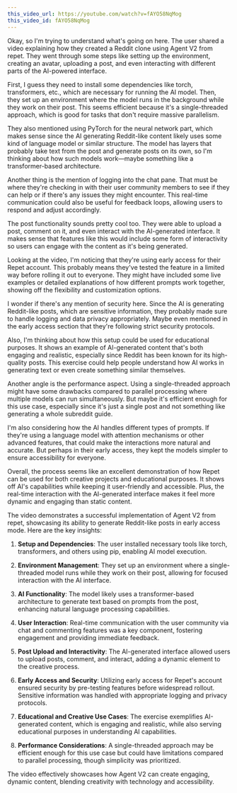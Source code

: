 ```yaml
---
this_video_url: https://youtube.com/watch?v=fAYO58NqMog
this_video_id: fAYO58NqMog
---
```

<think>
Okay, so I'm trying to understand what's going on here. The user shared a video explaining how they created a Reddit clone using Agent V2 from repet. They went through some steps like setting up the environment, creating an avatar, uploading a post, and even interacting with different parts of the AI-powered interface.

First, I guess they need to install some dependencies like torch, transformers, etc., which are necessary for running the AI model. Then, they set up an environment where the model runs in the background while they work on their post. This seems efficient because it's a single-threaded approach, which is good for tasks that don't require massive parallelism.

They also mentioned using PyTorch for the neural network part, which makes sense since the AI generating Reddit-like content likely uses some kind of language model or similar structure. The model has layers that probably take text from the post and generate posts on its own, so I'm thinking about how such models work—maybe something like a transformer-based architecture.

Another thing is the mention of logging into the chat pane. That must be where they're checking in with their user community members to see if they can help or if there's any issues they might encounter. This real-time communication could also be useful for feedback loops, allowing users to respond and adjust accordingly.

The post functionality sounds pretty cool too. They were able to upload a post, comment on it, and even interact with the AI-generated interface. It makes sense that features like this would include some form of interactivity so users can engage with the content as it's being generated.

Looking at the video, I'm noticing that they're using early access for their Repet account. This probably means they've tested the feature in a limited way before rolling it out to everyone. They might have included some live examples or detailed explanations of how different prompts work together, showing off the flexibility and customization options.

I wonder if there's any mention of security here. Since the AI is generating Reddit-like posts, which are sensitive information, they probably made sure to handle logging and data privacy appropriately. Maybe even mentioned in the early access section that they're following strict security protocols.

Also, I'm thinking about how this setup could be used for educational purposes. It shows an example of AI-generated content that's both engaging and realistic, especially since Reddit has been known for its high-quality posts. This exercise could help people understand how AI works in generating text or even create something similar themselves.

Another angle is the performance aspect. Using a single-threaded approach might have some drawbacks compared to parallel processing where multiple models can run simultaneously. But maybe it's efficient enough for this use case, especially since it's just a single post and not something like generating a whole subreddit guide.

I'm also considering how the AI handles different types of prompts. If they're using a language model with attention mechanisms or other advanced features, that could make the interactions more natural and accurate. But perhaps in their early access, they kept the models simpler to ensure accessibility for everyone.

Overall, the process seems like an excellent demonstration of how Repet can be used for both creative projects and educational purposes. It shows off AI's capabilities while keeping it user-friendly and accessible. Plus, the real-time interaction with the AI-generated interface makes it feel more dynamic and engaging than static content.
</think>

The video demonstrates a successful implementation of Agent V2 from repet, showcasing its ability to generate Reddit-like posts in early access mode. Here are the key insights:

1. **Setup and Dependencies**: The user installed necessary tools like torch, transformers, and others using pip, enabling AI model execution.

2. **Environment Management**: They set up an environment where a single-threaded model runs while they work on their post, allowing for focused interaction with the AI interface.

3. **AI Functionality**: The model likely uses a transformer-based architecture to generate text based on prompts from the post, enhancing natural language processing capabilities.

4. **User Interaction**: Real-time communication with the user community via chat and commenting features was a key component, fostering engagement and providing immediate feedback.

5. **Post Upload and Interactivity**: The AI-generated interface allowed users to upload posts, comment, and interact, adding a dynamic element to the creative process.

6. **Early Access and Security**: Utilizing early access for Repet's account ensured security by pre-testing features before widespread rollout. Sensitive information was handled with appropriate logging and privacy protocols.

7. **Educational and Creative Use Cases**: The exercise exemplifies AI-generated content, which is engaging and realistic, while also serving educational purposes in understanding AI capabilities.

8. **Performance Considerations**: A single-threaded approach may be efficient enough for this use case but could have limitations compared to parallel processing, though simplicity was prioritized.

The video effectively showcases how Agent V2 can create engaging, dynamic content, blending creativity with technology and accessibility.
